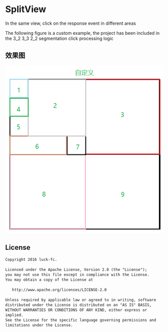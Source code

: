 # SplitView
In the same view, click on the response event in different areas

The following figure is a custom example, the project has been included in the 3_2 3_3 2_2 segmentation click processing logic

## 效果图
<img src="https://github.com/luck-fc/SplitView/blob/master/screenshot/style_other.png"/> 


## License

    Copyright 2016 luck-fc.

    Licensed under the Apache License, Version 2.0 (the "License");
    you may not use this file except in compliance with the License.
    You may obtain a copy of the License at

       http://www.apache.org/licenses/LICENSE-2.0

    Unless required by applicable law or agreed to in writing, software
    distributed under the License is distributed on an "AS IS" BASIS,
    WITHOUT WARRANTIES OR CONDITIONS OF ANY KIND, either express or implied.
    See the License for the specific language governing permissions and
    limitations under the License.
